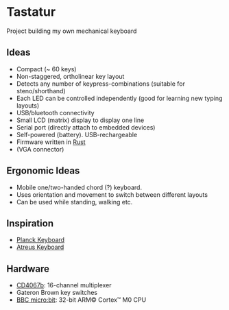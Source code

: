 # Tastatur
Project building my own mechanical keyboard

## Ideas

* Compact (~ 60 keys)
* Non-staggered, ortholinear key layout
* Detects any number of keypress-combinations (suitable for steno/shorthand)
* Each LED can be controlled independently (good for learning new typing layouts)
* USB/bluetooth connectivity
* Small LCD (matrix) display to display one line
* Serial port (directly attach to embedded devices)
* Self-powered (battery). USB-rechargeable
* Firmware written in [Rust][rust]
* (VGA connector)

## Ergonomic Ideas

* Mobile one/two-handed chord (?) keyboard.
* Uses orientation and movement to switch between different layouts
* Can be used while standing, walking etc.

## Inspiration

* [Planck Keyboard](http://olkb.com/planck)
* [Atreus Keyboard](http://atreus.technomancy.us/)

## Hardware

* [CD4067b](http://www.ti.com/lit/ds/symlink/cd4067b.pdf): 16-channel multiplexer
* Gateron Brown key switches
* [BBC micro:bit](https://www.microbit.co.uk/): 32-bit ARM© Cortex™ M0 CPU

[rust]: https://www.rust-lang.org/
